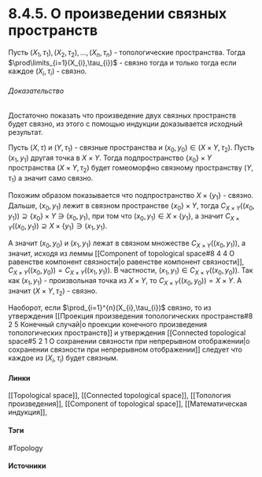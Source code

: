 # 8.4.5. О произведении связных пространств
Пусть $(X_{1},\tau_{1}),(X_{2},\tau_{2}),\dots,(X_{n},\tau_{n})$ - топологические пространства. Тогда $\prod\limits_{i=1}(X_{i},\tau_{i})$ - связно тогда и только тогда если каждое $(X_{i},\tau_{i})$ - связно.
###### Доказательство
Достаточно показать что произведение двух связных пространств будет связно, из этого с помощью индукции доказывается исходный результат.

Пусть $(X,\tau)$ и $(Y,\tau_{1})$ - связные пространства и $(x_{0},y_{0})\in(X\times Y,\tau_{2})$. Пусть $(x_{1},y_{1})$ другая точка в $X\times Y$. Тогда подпространство $\{x_{0}\}\times Y$ пространства $(X\times Y,\tau_{2})$ будет гомеоморфно связному пространству $(Y,\tau_{1})$ а значит само связно.

Похожим образом показывается что подпространство $X\times\{y_{1}\}$ - связно. Дальше, $(x_{0},y_{1})$ лежит в связном пространстве $\{x_{0}\}\times Y$, тогда $C_{X\times Y}((x_{0},y_{1}))\supseteq\{x_{0}\}\times Y\ni(x_{0},y_{1})$, при том что $(x_{0},y_{1})\in X\times\{y_{1}\}$, а значит $C_{X\times Y}((x_{0},y_{1}))\supseteq X\times\{y_{1}\}\ni(x_{1},y_{1})$.

А значит $(x_{0},y_{0})$ и $(x_{1},y_{1})$ лежат в связном множестве $C_{X\times Y}((x_{0},y_{1}))$, а значит, исходя из леммы [[Component of topological space#8 4 4 О равенстве компонент связности|о равенстве компонент связности]], $C_{X\times Y}((x_{0},y_{0}))=C_{X\times Y}((x_{1},y_{1}))$. В частности, $(x_{1},y_{1})\in C_{X\times Y}((x_{0},y_{0}))$. Так как $(x_{1},y_{1})$ - произвольная точка из $X\times Y$, то $C_{X\times Y}((x_{0},y_{0}))=X\times Y$. А значит $(X\times Y,\tau_{2})$ - связно.

Наоборот, если $\prod_{i=1}^{n}(X_{i},\tau_{i})$ связно, то из утверждения [[Проекция произведения топологических пространств#8 2 5 Конечный случай|о проекции конечного произведения топологических пространств]] и утверждения [[Connected topological space#5 2 1 О сохранении связности при непрерывном отображении|о сохранении связности при непрерывном отображении]] следует что каждое из $(X_{i},\tau_{i})$ будет связным.
#### Линки
 [[Topological space]],
 [[Connected topological space]],
 [[Топология произведения]],
 [[Component of topological space]],
 [[Математическая индукция]],
 
#### Тэги
 #Topology 
#### Источники

